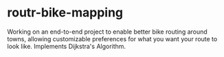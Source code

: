 # routr-bike-mapping
Working on an end-to-end project to enable better bike routing around towns, allowing customizable preferences for what you want your route to look like. Implements Dijkstra's Algorithm.
